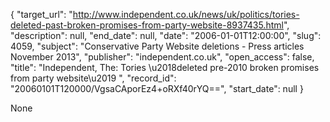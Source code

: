 {
  "target_url": "http://www.independent.co.uk/news/uk/politics/tories-deleted-past-broken-promises-from-party-website-8937435.html", 
  "description": null, 
  "end_date": null, 
  "date": "2006-01-01T12:00:00", 
  "slug": 4059, 
  "subject": "Conservative Party Website deletions - Press articles November 2013", 
  "publisher": "independent.co.uk", 
  "open_access": false, 
  "title": "Independent, The: Tories \u2018deleted pre-2010 broken promises from party website\u2019 ", 
  "record_id": "20060101T120000/VgsaCAporEz4+oRXf40rYQ==", 
  "start_date": null
}

None